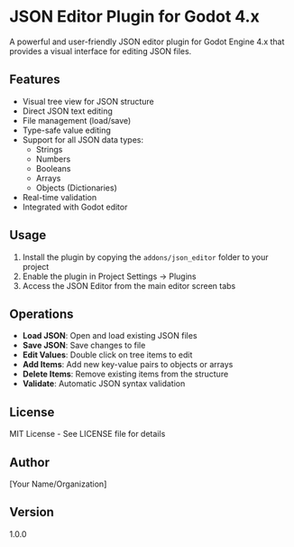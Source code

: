 # JSON Editor Plugin for Godot 4.x

A powerful and user-friendly JSON editor plugin for Godot Engine 4.x that provides a visual interface for editing JSON files.

## Features

- Visual tree view for JSON structure
- Direct JSON text editing
- File management (load/save)
- Type-safe value editing
- Support for all JSON data types:
  - Strings
  - Numbers
  - Booleans
  - Arrays
  - Objects (Dictionaries)
- Real-time validation
- Integrated with Godot editor

## Usage

1. Install the plugin by copying the `addons/json_editor` folder to your project
2. Enable the plugin in Project Settings -> Plugins
3. Access the JSON Editor from the main editor screen tabs

## Operations

- **Load JSON**: Open and load existing JSON files
- **Save JSON**: Save changes to file
- **Edit Values**: Double click on tree items to edit
- **Add Items**: Add new key-value pairs to objects or arrays
- **Delete Items**: Remove existing items from the structure
- **Validate**: Automatic JSON syntax validation

## License

MIT License - See LICENSE file for details

## Author

[Your Name/Organization]

## Version

1.0.0 